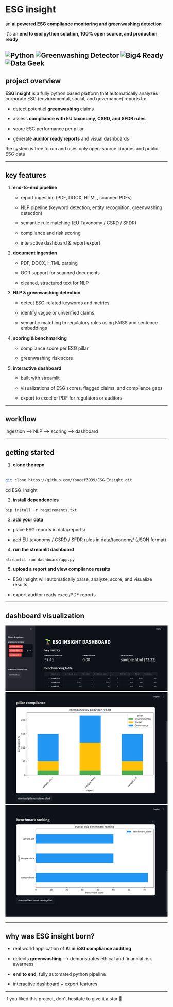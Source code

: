 # ESG insight

an **ai powered ESG compliance monitoring and greenwashing detection**

it's an **end to end python solution, 100% open source, and production ready**

![Python](https://img.shields.io/badge/python-blue)
![Greenwashing Detector](https://img.shields.io/badge/greenwashing-🚫-red)
![Big4 Ready](https://img.shields.io/badge/big4-ready-✨)
![Data Geek](https://img.shields.io/badge/data%20geek-📊-blue)
---

## project overview

**ESG insight** is a fully python based platform that automatically analyzes corporate ESG (environmental, social, and governance) reports to:

- detect potentiel **greenwashing** claims

- assess **compliance with EU taxonomy, CSRD, and SFDR rules**

- score ESG performance per pillar

- generate **auditor ready reports** and visual dashboards

the system is free to run and uses only open-source libraries and public ESG data

---

## key features

1. **end-to-end pipeline**

   - report ingestion (PDF, DOCX, HTML, scanned PDFs)

   - NLP pipeline (keyword detection, entity recognition, greenwashing detection)

   - semantic rule matching (EU Taxonomy / CSRD / SFDR)

   - compliance and risk scoring

   - interactive dashboard & report export

2. **document ingestion**

   - PDF, DOCX, HTML parsing

   - OCR support for scanned documents

   - cleaned, structured text for NLP

3. **NLP & greenwashing detection**

   - detect ESG-related keywords and metrics

   - identify vague or unverified claims

   - semantic matching to regulatory rules using FAISS and sentence embeddings

4. **scoring & benchmarking**

   - compliance score per ESG pillar

   - greenwashing risk score

5. **interactive dashboard**

   - built with streamlit

   - visualizations of ESG scores, flagged claims, and compliance gaps

   - export to excel or PDF for regulators or auditors

---

## workflow

ingestion --> NLP --> scoring --> dashboard

---


## getting started

1. **clone the repo**

```bash

git clone https://github.com/Youcef3939/ESG_Insight.git

```
cd ESG_Insight

2. **install dependencies**

```
pip install -r requirements.txt
```

3. **add your data**

- place ESG reports in data/reports/

- add EU taxonomy / CSRD / SFDR rules in data/taxonomy/ (JSON format)

4. **run the streamlit dashboard**

```
streamlit run dashboard/app.py
```

5. **upload a report and view compliance results**

- ESG insight will automatically parse, analyze, score, and visualize results

- export auditor ready excel/PDF reports


---

## dashboard visualization
![alt text](<pics/image1.png>) ![alt text](<pics/image2.png>) ![alt text](<pics/image3.png>)

---


## why was **ESG insight** born?

- real world application of **AI in ESG compliance auditing**

- detects **greenwashing** --> demonstrates ethical and financial risk awarness

- **end to end**, fully automated python pipeline

- interactive dashboard + export features

---

if you liked this project, don't hesitate to give it a star 🌟
